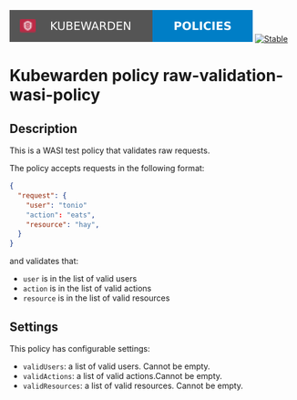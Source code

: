 [![Kubewarden Policy Repository](https://github.com/kubewarden/community/blob/main/badges/kubewarden-policies.svg)](https://github.com/kubewarden/community/blob/main/REPOSITORIES.md#policy-scope)
[![Stable](https://img.shields.io/badge/status-stable-brightgreen?style=for-the-badge)](https://github.com/kubewarden/community/blob/main/REPOSITORIES.md#stable)

# Kubewarden policy raw-validation-wasi-policy

## Description

This is a WASI test policy that validates raw requests.

The policy accepts requests in the following format:

```json
{
  "request": {
    "user": "tonio"
    "action": "eats",
    "resource": "hay",
  }
}
```

and validates that:

- `user` is in the list of valid users
- `action` is in the list of valid actions
- `resource` is in the list of valid resources

## Settings

This policy has configurable settings:

- `validUsers`: a list of valid users. Cannot be empty.
- `validActions`: a list of valid actions.Cannot be empty.
- `validResources`: a list of valid resources. Cannot be empty.
